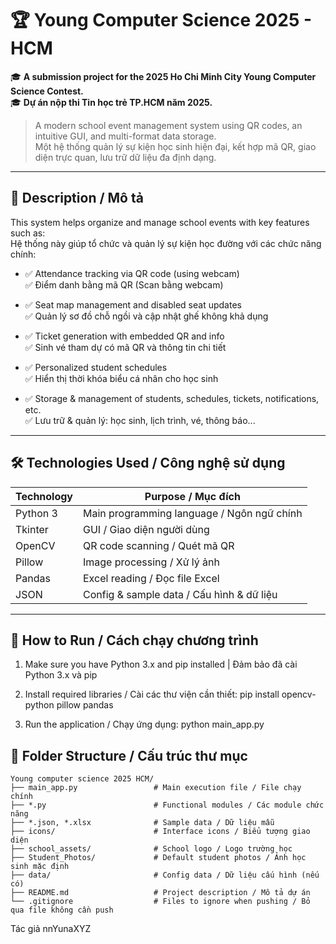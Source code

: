 # 🏆 Young Computer Science 2025 - HCM

🎓 **A submission project for the 2025 Ho Chi Minh City Young Computer Science Contest.**  
🎓 **Dự án nộp thi Tin học trẻ TP.HCM năm 2025.**

> A modern school event management system using QR codes, an intuitive GUI, and multi-format data storage.  
> Một hệ thống quản lý sự kiện học sinh hiện đại, kết hợp mã QR, giao diện trực quan, lưu trữ dữ liệu đa định dạng.

---

## 🧠 Description / Mô tả

This system helps organize and manage school events with key features such as:  
Hệ thống này giúp tổ chức và quản lý sự kiện học đường với các chức năng chính:

- ✅ Attendance tracking via QR code (using webcam)  
  ✅ Điểm danh bằng mã QR (Scan bằng webcam)

- ✅ Seat map management and disabled seat updates  
  ✅ Quản lý sơ đồ chỗ ngồi và cập nhật ghế không khả dụng

- ✅ Ticket generation with embedded QR and info  
  ✅ Sinh vé tham dự có mã QR và thông tin chi tiết

- ✅ Personalized student schedules  
  ✅ Hiển thị thời khóa biểu cá nhân cho học sinh

- ✅ Storage & management of students, schedules, tickets, notifications, etc.  
  ✅ Lưu trữ & quản lý: học sinh, lịch trình, vé, thông báo...

---

## 🛠 Technologies Used / Công nghệ sử dụng

| Technology    | Purpose / Mục đích                    |
|--------------|----------------------------------------|
| Python 3      | Main programming language / Ngôn ngữ chính |
| Tkinter       | GUI / Giao diện người dùng             |
| OpenCV        | QR code scanning / Quét mã QR         |
| Pillow        | Image processing / Xử lý ảnh           |
| Pandas        | Excel reading / Đọc file Excel         |
| JSON          | Config & sample data / Cấu hình & dữ liệu |

---

## 🚀 How to Run / Cách chạy chương trình

1. Make sure you have Python 3.x and pip installed | Đảm bảo đã cài Python 3.x và pip

2. Install required libraries / Cài các thư viện cần thiết: pip install opencv-python pillow pandas
3. Run the application / Chạy ứng dụng: python main_app.py

## 📁 Folder Structure / Cấu trúc thư mục

```plaintext
Young computer science 2025 HCM/
├── main_app.py                 # Main execution file / File chạy chính
├── *.py                        # Functional modules / Các module chức năng
├── *.json, *.xlsx              # Sample data / Dữ liệu mẫu
├── icons/                      # Interface icons / Biểu tượng giao diện
├── school_assets/              # School logo / Logo trường học
├── Student_Photos/             # Default student photos / Ảnh học sinh mặc định
├── data/                       # Config data / Dữ liệu cấu hình (nếu có)
├── README.md                   # Project description / Mô tả dự án
└── .gitignore                  # Files to ignore when pushing / Bỏ qua file không cần push
```

Tác giả nnYunaXYZ
